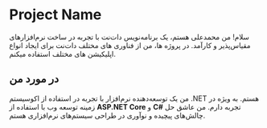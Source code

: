 # Project Name

سلام! من محمدعلی هستم، یک برنامه‌نویس دات‌نت با تجربه در ساخت نرم‌افزارهای مقیاس‌پذیر و کارآمد. در پروژه ها، من از فناوری های مختلف دات‌نت برای ایجاد انواع اپلیکیشن های مختلف استفاده ‌میکنم.

## در مورد من

من یک توسعه‌دهنده نرم‌افزار با تجربه در استفاده از اکوسیستم .NET هستم. به ویژه در زمینه توسعه وب با استفاده از **ASP.NET Core** و **C#** تجربه دارم. من عاشق حل چالش‌های پیچیده و نوآوری در طراحی سیستم‌های نرم‌افزاری هستم.

